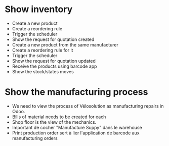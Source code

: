 # Show inventory

- Create a new product
- Create a reordering rule
- Trigger the scheduler
- Show the request for quotation created
- Create a new product from the same manufacturer
- Create a reordering rule for it
- Trigger the scheduler
- Show the request for quotation updated
- Receive the products using barcode app
- Show the stock/states moves

# Show the manufacturing process

- We need to view the process of Vélosolution as manufacturing repairs in Odoo.
- Bills of material needs to be created for each
- Shop floor is the view of the mechanics.
- Important de cocher "Manufacture Suppy" dans le warehouse
- Print production order sert à lier l'application de barcode aux manufacturing orders